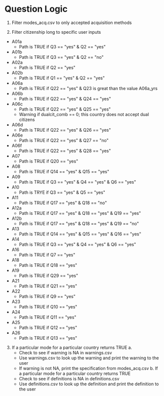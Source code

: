 # Question Logic

1. Filter modes_acq.csv to only accepted acquisition methods

2. Filter citizenship long to specific user inputs
* A01a
  - Path is TRUE if Q3 == "yes" & Q2 == "yes"
* A01b
  - Path is TRUE if Q3 == "yes" & Q2 == "no"
* A02a
  - Path is TRUE if Q2 == "yes"
* A02b
  - Path is TRUE if Q1 == "yes" & Q2 == "yes"
* A06a
  - Path is TRUE if Q22 == "yes" & Q23 is great than the value A06a_yrs
* A06b
  - Path is TRUE if Q22 == "yes" & Q24 == "yes"
* A06c
  - Path is TRUE if Q22 == "yes" & Q25 == "yes"
  - Warning if dualcit_comb == 0; this country does not accept dual citizens
* A06d
  - Path is TRUE if Q22 == "yes" & Q26 == "yes"
* A06e
  - Path is TRUE if Q22 == "yes" & Q27 == "no"
* A06f
  - Path is TRUE if Q22 == "yes" & Q28 == "yes"
* A07
  - Path is TRUE if Q20 == "yes"
* A08
  - Path is TRUE if Q14 == "yes" & Q15 == "yes"
* A09
  - Path is TRUE if Q3 == "yes" & Q4 == "yes" & Q6 == "yes"
* A10
  - Path is TRYE if Q3 == "yes" & Q5 == "yes"
* A11
  - Path is TRUE if Q17 == "yes" & Q18 == "no"
* A12a
  - Path is TRUE if Q17 == "yes" & Q18 == "yes" & Q19 == "yes"
* A12b
  - Path is TRUE if Q17 == "yes" & Q18 == "yes" & Q19 == "no"
* A13
  - Path is TRUE if Q14 == "yes" & Q15 == "yes" & Q16 == "yes"
* A14
  - Path is TRUE if Q3 == "yes" & Q4 == "yes" & Q6 == "yes"
* A16
  - Path is TRUE if Q7 == "yes"
* A18
  - Path is TRUE if Q18 == "yes"
* A19
  - Path is TRUE if Q29 == "yes"
* A21
  - Path is TRUE if Q21 == "yes"
* A22
  - Path is TRUE if Q9 == "yes"
* A23
  - Path is TRUE if Q10 == "yes"
* A24
  - Path is TRUE if Q11 == "yes"
* A25
  - Path is TRUE if Q12 == "yes"
* A26
  - Path is TRUE if Q13 == "yes"

3. If a particular mode for a particular country returns TRUE
  a. 
    - Check to see if warning is NA in warnings.csv
    - Use warnings.csv to look up the warning and print the warning to the user
    - If warning is not NA, print the specification from modes_acq.csv
  b. If a particular mode for a particular country returns TRUE
    - Check to see if definitions is NA in definitions.csv
    - Use definitions.csv to look up the definition and print the definition to the user
